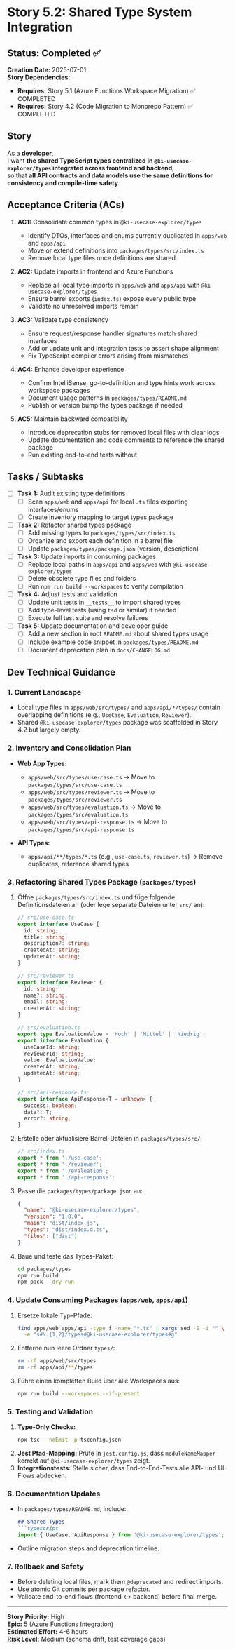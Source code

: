 # Story 5.2: Shared Type System Integration

## Status: Completed ✅

**Creation Date:** 2025-07-01  
**Story Dependencies:**  
- **Requires:** Story 5.1 (Azure Functions Workspace Migration) ✅ COMPLETED  
- **Requires:** Story 4.2 (Code Migration to Monorepo Pattern) ✅ COMPLETED  

## Story

As a **developer**,  
I want **the shared TypeScript types centralized in `@ki-usecase-explorer/types` integrated across frontend and backend**,  
so that **all API contracts and data models use the same definitions for consistency and compile-time safety**.

## Acceptance Criteria (ACs)

1. **AC1:** Consolidate common types in `@ki-usecase-explorer/types`  
   - Identify DTOs, interfaces and enums currently duplicated in `apps/web` and `apps/api`  
   - Move or extend definitions into `packages/types/src/index.ts`  
   - Remove local type files once definitions are shared

2. **AC2:** Update imports in frontend and Azure Functions  
   - Replace all local type imports in `apps/web` and `apps/api` with `@ki-usecase-explorer/types`  
   - Ensure barrel exports (`index.ts`) expose every public type  
   - Validate no unresolved imports remain

3. **AC3:** Validate type consistency  
   - Ensure request/response handler signatures match shared interfaces  
   - Add or update unit and integration tests to assert shape alignment  
   - Fix TypeScript compiler errors arising from mismatches

4. **AC4:** Enhance developer experience  
   - Confirm IntelliSense, go-to-definition and type hints work across workspace packages  
   - Document usage patterns in `packages/types/README.md`  
   - Publish or version bump the types package if needed

5. **AC5:** Maintain backward compatibility  
   - Introduce deprecation stubs for removed local files with clear logs  
   - Update documentation and code comments to reference the shared package  
   - Run existing end-to-end tests without

## Tasks / Subtasks

- [ ] **Task 1:** Audit existing type definitions  
  - [ ] Scan `apps/web` and `apps/api` for local `.ts` files exporting interfaces/enums  
  - [ ] Create inventory mapping to target types package

- [ ] **Task 2:** Refactor shared types package  
  - [ ] Add missing types to `packages/types/src/index.ts`  
  - [ ] Organize and export each definition in a barrel file  
  - [ ] Update `packages/types/package.json` (version, description)

- [ ] **Task 3:** Update imports in consuming packages  
  - [ ] Replace local paths in `apps/api` and `apps/web` with `@ki-usecase-explorer/types`  
  - [ ] Delete obsolete type files and folders  
  - [ ] Run `npm run build --workspaces` to verify compilation

- [ ] **Task 4:** Adjust tests and validation  
  - [ ] Update unit tests in `__tests__` to import shared types  
  - [ ] Add type-level tests (using `tsd` or similar) if needed  
  - [ ] Execute full test suite and resolve failures

- [ ] **Task 5:** Update documentation and developer guide  
  - [ ] Add a new section in root `README.md` about shared types usage  
  - [ ] Include example code snippet in `packages/types/README.md`  
  - [ ] Document deprecation plan in `docs/CHANGELOG.md`

## Dev Technical Guidance

### 1. Current Landscape
- Local type files in `apps/web/src/types/` and `apps/api/*/types/` contain overlapping definitions (e.g., `UseCase`, `Evaluation`, `Reviewer`).
- Shared `@ki-usecase-explorer/types` package was scaffolded in Story 4.2 but largely empty.

### 2. Inventory and Consolidation Plan
- **Web App Types:**
  - `apps/web/src/types/use-case.ts` → Move to `packages/types/src/use-case.ts`
  - `apps/web/src/types/reviewer.ts` → Move to `packages/types/src/reviewer.ts`
  - `apps/web/src/types/evaluation.ts` → Move to `packages/types/src/evaluation.ts`
  - `apps/web/src/types/api-response.ts` → Move to `packages/types/src/api-response.ts`

- **API Types:**
  - `apps/api/**/types/*.ts` (e.g., `use-case.ts`, `reviewer.ts`) → Remove duplicates, reference shared types

### 3. Refactoring Shared Types Package (`packages/types`)
1. Öffne `packages/types/src/index.ts` und füge folgende Definitionsdateien an (oder lege separate Dateien unter `src/` an):
   ```typescript
   // src/use-case.ts
   export interface UseCase {
     id: string;
     title: string;
     description?: string;
     createdAt: string;
     updatedAt: string;
   }
   
   // src/reviewer.ts
   export interface Reviewer {
     id: string;
     name?: string;
     email: string;
     createdAt: string;
   }
   
   // src/evaluation.ts
   export type EvaluationValue = 'Hoch' | 'Mittel' | 'Niedrig';
   export interface Evaluation {
     useCaseId: string;
     reviewerId: string;
     value: EvaluationValue;
     createdAt: string;
     updatedAt: string;
   }
   
   // src/api-response.ts
   export interface ApiResponse<T = unknown> {
     success: boolean;
     data?: T;
     error?: string;
   }
   ```
2. Erstelle oder aktualisiere Barrel-Dateien in `packages/types/src/`:
   ```typescript
   // src/index.ts
   export * from './use-case';
   export * from './reviewer';
   export * from './evaluation';
   export * from './api-response';
   ```
3. Passe die `packages/types/package.json` an:
   ```json
   {
     "name": "@ki-usecase-explorer/types",
     "version": "1.0.0",
     "main": "dist/index.js",
     "types": "dist/index.d.ts",
     "files": ["dist"]
   }
   ```
4. Baue und teste das Types-Paket:
   ```bash
   cd packages/types
   npm run build
   npm pack --dry-run
   ```

### 4. Update Consuming Packages (`apps/web`, `apps/api`)
1. Ersetze lokale Typ-Pfade:
   ```bash
   find apps/web apps/api -type f -name "*.ts" | xargs sed -E -i "" \
     -e "s#\.{1,2}/types#@ki-usecase-explorer/types#g"
   ```
2. Entferne nun leere Ordner `types/`:
   ```bash
   rm -rf apps/web/src/types
   rm -rf apps/api/**/types
   ```
3. Führe einen kompletten Build über alle Workspaces aus:
   ```bash
   npm run build --workspaces --if-present
   ```

### 5. Testing and Validation
1. **Type-Only Checks:**
   ```bash
   npx tsc --noEmit -p tsconfig.json
   ```
2. **Jest Pfad-Mapping:** Prüfe in `jest.config.js`, dass `moduleNameMapper` korrekt auf `@ki-usecase-explorer/types` zeigt.
3. **Integrationstests:** Stelle sicher, dass End-to-End-Tests alle API- und UI-Flows abdecken.

### 6. Documentation Updates
- In `packages/types/README.md`, include:
  ```markdown
  ## Shared Types
  ```typescript
  import { UseCase, ApiResponse } from '@ki-usecase-explorer/types';
  ```
- Outline migration steps and deprecation timeline.

### 7. Rollback and Safety
- Before deleting local files, mark them `@deprecated` and redirect imports.  
- Use atomic Git commits per package refactor.  
- Validate end-to-end flows (frontend ↔ backend) before final merge.

---

**Story Priority:** High  
**Epic:** 5 (Azure Functions Integration)  
**Estimated Effort:** 4-6 hours  
**Risk Level:** Medium (schema drift, test coverage gaps)

